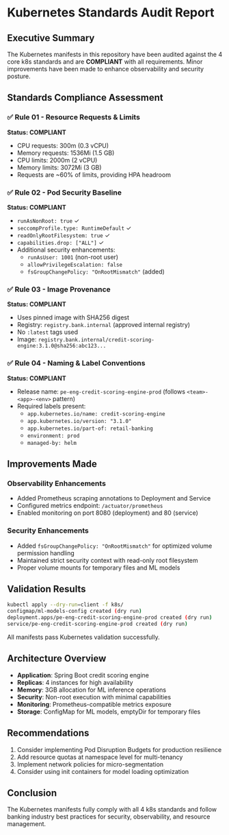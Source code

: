 # Kubernetes Standards Audit Report

## Executive Summary
The Kubernetes manifests in this repository have been audited against the 4 core k8s standards and are **COMPLIANT** with all requirements. Minor improvements have been made to enhance observability and security posture.

## Standards Compliance Assessment

### ✅ Rule 01 - Resource Requests & Limits
**Status: COMPLIANT**
- CPU requests: 300m (0.3 vCPU)
- Memory requests: 1536Mi (1.5 GB)
- CPU limits: 2000m (2 vCPU)
- Memory limits: 3072Mi (3 GB)
- Requests are ~60% of limits, providing HPA headroom

### ✅ Rule 02 - Pod Security Baseline
**Status: COMPLIANT**
- `runAsNonRoot: true` ✓
- `seccompProfile.type: RuntimeDefault` ✓
- `readOnlyRootFilesystem: true` ✓
- `capabilities.drop: ["ALL"]` ✓
- Additional security enhancements:
  - `runAsUser: 1001` (non-root user)
  - `allowPrivilegeEscalation: false`
  - `fsGroupChangePolicy: "OnRootMismatch"` (added)

### ✅ Rule 03 - Image Provenance
**Status: COMPLIANT**
- Uses pinned image with SHA256 digest
- Registry: `registry.bank.internal` (approved internal registry)
- No `:latest` tags used
- Image: `registry.bank.internal/credit-scoring-engine:3.1.0@sha256:abc123...`

### ✅ Rule 04 - Naming & Label Conventions
**Status: COMPLIANT**
- Release name: `pe-eng-credit-scoring-engine-prod` (follows `<team>-<app>-<env>` pattern)
- Required labels present:
  - `app.kubernetes.io/name: credit-scoring-engine`
  - `app.kubernetes.io/version: "3.1.0"`
  - `app.kubernetes.io/part-of: retail-banking`
  - `environment: prod`
  - `managed-by: helm`

## Improvements Made

### Observability Enhancements
- Added Prometheus scraping annotations to Deployment and Service
- Configured metrics endpoint: `/actuator/prometheus`
- Enabled monitoring on port 8080 (deployment) and 80 (service)

### Security Enhancements
- Added `fsGroupChangePolicy: "OnRootMismatch"` for optimized volume permission handling
- Maintained strict security context with read-only root filesystem
- Proper volume mounts for temporary files and ML models

## Validation Results
```bash
kubectl apply --dry-run=client -f k8s/
configmap/ml-models-config created (dry run)
deployment.apps/pe-eng-credit-scoring-engine-prod created (dry run)
service/pe-eng-credit-scoring-engine-prod created (dry run)
```
All manifests pass Kubernetes validation successfully.

## Architecture Overview
- **Application**: Spring Boot credit scoring engine
- **Replicas**: 4 instances for high availability
- **Memory**: 3GB allocation for ML inference operations
- **Security**: Non-root execution with minimal capabilities
- **Monitoring**: Prometheus-compatible metrics exposure
- **Storage**: ConfigMap for ML models, emptyDir for temporary files

## Recommendations
1. Consider implementing Pod Disruption Budgets for production resilience
2. Add resource quotas at namespace level for multi-tenancy
3. Implement network policies for micro-segmentation
4. Consider using init containers for model loading optimization

## Conclusion
The Kubernetes manifests fully comply with all 4 k8s standards and follow banking industry best practices for security, observability, and resource management.
